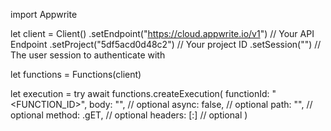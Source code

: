 import Appwrite

let client = Client()
    .setEndpoint("https://cloud.appwrite.io/v1") // Your API Endpoint
    .setProject("5df5acd0d48c2") // Your project ID
    .setSession("") // The user session to authenticate with

let functions = Functions(client)

let execution = try await functions.createExecution(
    functionId: "<FUNCTION_ID>",
    body: "<BODY>", // optional
    async: false, // optional
    path: "<PATH>", // optional
    method: .gET, // optional
    headers: [:] // optional
)

